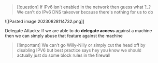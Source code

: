 >[!question]  If IPv6 isn't enabled in the network then guess what ?_?
We can't do IPv6 DNS takeover because there's nothing for us to do

![[Pasted image 20230828114732.png]]


Delegate Attacks:
If we are able to do **delegate access** against a machine then we can simply  abuse that feature against the machine

>[!important] We can't go Willy-Nilly or simply cut the head off by disabling IPV6 but best practice says
hey you know 
we should actually just do some block rules in the firewall 



